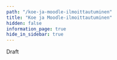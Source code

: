 ```yaml
---
path: "/koe-ja-moodle-ilmoittautuminen"
title: "Koe ja Moodle-ilmoittautuminen"
hidden: false
information_page: true
hide_in_sidebar: true
---
```


Draft

<!--
Kurssilla käytetään Moodlea sekä keskustelualustana että verkkotenttien alustana. Kun haluat osallistua kurssien verkkotentteihin tai keskusteluihin Moodlessa, tulee sinun ilmoittautua Avoimeen yliopistoon opiskelijaksi (ellet ole jo HY:n opiskelija). Kurssi-ilmoittautuminen on pakollista kaikille niille, jotka haluavat saada opintopisteet ja suoritusotteen kurssista.  Osille 1-7 (**Ohjelmoinnin perusteet**) ja 8-14 (**Ohjelmoinnin jatkokurssi**) tulee tehdä erilliset Avoimen yliopiston kurssi-ilmoittautumiset kokeita varten.

Ohjelmoinnin perusteet vastaa materiaalin osia 1-7 ja Ohjelmoinnin jatkokurssi materiaalin osia 8-14. Molemmat ovat 5 opintopisteen arvoisia kursseja.

Kun teet Avoimen yliopiston kurssi-ilmoittautumisen, saat automaattisesti oikeuden kaikkiin tenttimiskertoihin. Tentteihin ei siis Ohjelmoinnin MOOCissa ilmoittauduta erikseen. Huomioi, että ilmoittautuminen tulee tehdä viimeistään kaksi vuorokautta ennen tenttiä.

Ei ole merkitystä, teetkö avoimen yliopiston kurssi-ilmoittautumisen sivun linkistä vai Avoimen yliopiston sivujen kautta.

Katso tarkemmat kokeiden ajankohdat sivulta [Arvostelu ja kokeet](/arvostelu-ja-kokeet).

## Avoimen yliopiston kurssi-ilmoittautuminen

Ilmoittautuminen on pakollinen kaikille niille, jotka haluavat osallistua kurssin kokeeseen. Ilmoittautuminen koskee kaikkia kurssilaisia, eli myös Helsingin yliopiston opiskelijoita ja myös niitä, jotka ovat ilmoittautuneet kurssille jossakin muualla.

1. Pääset Moodleen ja kokeeseen kun teet Avoimen yliopiston ilmaisen kurssi-ilmoittautuminen.

    * Jos olet tekemässä osia 1-7 (Ohjelmoinnin perusteet), ilmoittaudu tästä: <registration-link></registration-link>.
    * Jos olet tekemässä osia 8-14 (Ohjelmoinnin jatkokurssi), ilmoittaudu tästä: <registration-link-ohja></registration-link-ohja>.
    * Jos aiot tehdä sekä osia 1-7 että 8-14, ilmoittaudu molempien linkkien kautta, jotta voit osallistua molempien kokeisiin ja saat suoritusmerkinnät Avoimelta yliopistolta..

2. Jos sinulla on jo Helsingin yliopiston käyttäjätunnukset, siirry kohtaan 5.

3. Odota 24 tuntia, jotta tietosi voi siirtyä seuraavana yönä järjestelmien välillä.

4. Luo Helsingin yliopiston käyttäjätunnukset. Saat tunnukset seuraamalla Helsingin yliopiston ohjetta käyttäjätunnusten aktivointiin: [https://helpdesk.it.helsinki.fi/oheet/kirjautuminen-ja-yhteydet/kayttajatunnus/ohjeet-yliopiston-kayttajatunnuksen-aktivointiin](https://helpdesk.it.helsinki.fi/oheet/kirjautuminen-ja-yhteydet/kayttajatunnus/ohjeet-yliopiston-kayttajatunnuksen-aktivointiin). Huom! Osa oppilaista on raportoinut, että aktivointi ei toimi Safari-selaimella. Suosittelemme että teet aktivoinnin joko Chromella tai Firefoxilla.

5. Pääset Moodleen osoitteessa https://moodle.helsinki.fi/course/view.php?id=29366 - Moodle-alueen salasana on "ohjelmointi-20". Kirjaudu Moodleen Helsingin yliopiston tunnuksilla — yritä välttää sisäänkirjautumista HAKA:n kautta.


## Katso myös

* [Mistä tiedän onnistuinko koeilmoittautumisessa?](/usein-kysytyt-kysymykset#heading-mista-tiedan-onnistuinko-koeilmoittautumisessa)
* [Täytyykö kokeeseen ilmoittautua vielä erikseen jos on jo ilmoittautunut kurssin Moodleen?](/usein-kysytyt-kysymykset#heading-taytyyko-kokeeseen-ilmoittautua-viela-erikseen-jos-on-jo-ilmoittautunut-kurssin-moodleen)
* [Liittyykö koeilmoittautuminen johonkin tiettyyn koepäivään?](/usein-kysytyt-kysymykset#heading-liittyyko-koeilmoittautuminen-johonkin-tiettyyn-koepaivaan)
* [Miten kurssin loppuosan kokeeseen ilmoittaudutaan?](/usein-kysytyt-kysymykset#heading-miten-kurssin-loppuosan-kokeeseen-ilmoittaudutaan)
* [Löysin Avoimen yliopiston sivulta yleiset ohjeet kokeeseen ilmoittautumiseen. Voinko seurata niitä?](/usein-kysytyt-kysymykset#heading-loysin-avoimen-yliopiston-sivulta-yleiset-ohjeet-kokeeseen-ilmoittautumiseen-voinko-seurata-niita)
* [Löysin koeilmoittautumisen vasta koepäivänä. Voinko silti osallistua kokeeseen?](/usein-kysytyt-kysymykset#heading-loysin-koeilmoittautumisen-vasta-koepaivana-voinko-silti-osallistua-kokeeseen)
* [Kokeen piti olla ilmainen, mutta koeilmoittautumisessa puhutaan maksuehdoista](/usein-kysytyt-kysymykset/#heading-kokeen-piti-olla-ilmainen-mutta-koeilmoittautumisessa-puhutaan-maksuehdoista) -->
